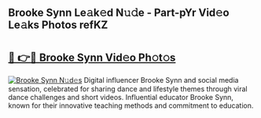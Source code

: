 ## Brooke Synn Le𝚊k𝚎d N𝚞𝚍e - Part-pYr Vid𝚎o Le𝚊ks Photos refKZ

# <h2><a href="http://fbcn6x.evod.top/?m=Brooke+Synn">🔗 👉🔴 Brooke Synn Vid𝚎o Ph𝚘t𝚘s</a></h2>

[![Brooke Synn N𝚞d𝚎s](https://i.imgur.com/8V9OHl7.gif)](http://fbcn6x.evod.top/?m=Brooke+Synn)
Digital influencer Brooke Synn and social media sensation, celebrated for sharing dance and lifestyle themes through viral dance challenges and short videos. Influential educator Brooke Synn, known for their innovative teaching methods and commitment to education. 
